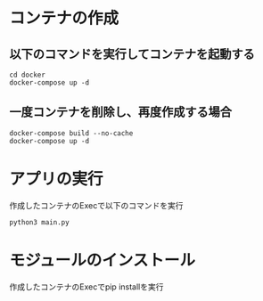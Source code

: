 # コンテナの作成
## 以下のコマンドを実行してコンテナを起動する
```
cd docker
docker-compose up -d
```

## 一度コンテナを削除し、再度作成する場合
```
docker-compose build --no-cache
docker-compose up -d
```

# アプリの実行
作成したコンテナのExecで以下のコマンドを実行
```
python3 main.py
```

# モジュールのインストール
作成したコンテナのExecでpip installを実行